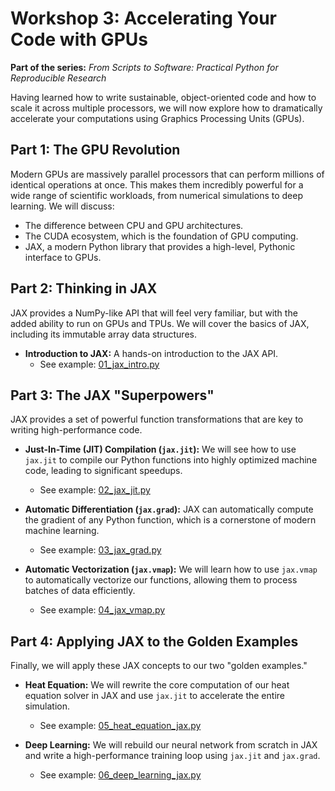 # Workshop 3: Accelerating Your Code with GPUs

**Part of the series:** *From Scripts to Software: Practical Python for Reproducible Research*

Having learned how to write sustainable, object-oriented code and how to scale it across multiple processors, we will now explore how to dramatically accelerate your computations using Graphics Processing Units (GPUs).

## Part 1: The GPU Revolution

Modern GPUs are massively parallel processors that can perform millions of identical operations at once. This makes them incredibly powerful for a wide range of scientific workloads, from numerical simulations to deep learning. We will discuss:
*   The difference between CPU and GPU architectures.
*   The CUDA ecosystem, which is the foundation of GPU computing.
*   JAX, a modern Python library that provides a high-level, Pythonic interface to GPUs.

## Part 2: Thinking in JAX

JAX provides a NumPy-like API that will feel very familiar, but with the added ability to run on GPUs and TPUs. We will cover the basics of JAX, including its immutable array data structures.

*   **Introduction to JAX:** A hands-on introduction to the JAX API.
    *   See example: [01_jax_intro.py](workshop-3-examples/01_jax_intro.py)

## Part 3: The JAX "Superpowers"

JAX provides a set of powerful function transformations that are key to writing high-performance code.

*   **Just-In-Time (JIT) Compilation (`jax.jit`):** We will see how to use `jax.jit` to compile our Python functions into highly optimized machine code, leading to significant speedups.
    *   See example: [02_jax_jit.py](workshop-3-examples/02_jax_jit.py)

*   **Automatic Differentiation (`jax.grad`):** JAX can automatically compute the gradient of any Python function, which is a cornerstone of modern machine learning.
    *   See example: [03_jax_grad.py](workshop-3-examples/03_jax_grad.py)

*   **Automatic Vectorization (`jax.vmap`):** We will learn how to use `jax.vmap` to automatically vectorize our functions, allowing them to process batches of data efficiently.
    *   See example: [04_jax_vmap.py](workshop-3-examples/04_jax_vmap.py)

## Part 4: Applying JAX to the Golden Examples

Finally, we will apply these JAX concepts to our two "golden examples."

*   **Heat Equation:** We will rewrite the core computation of our heat equation solver in JAX and use `jax.jit` to accelerate the entire simulation.
    *   See example: [05_heat_equation_jax.py](workshop-3-examples/05_heat_equation_jax.py)

*   **Deep Learning:** We will rebuild our neural network from scratch in JAX and write a high-performance training loop using `jax.jit` and `jax.grad`.
    *   See example: [06_deep_learning_jax.py](workshop-3-examples/06_deep_learning_jax.py)
